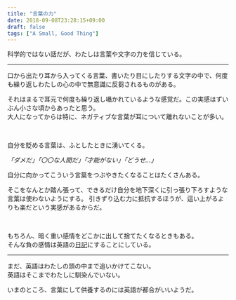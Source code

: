 ```yaml
---
title: "言葉の力"
date: 2018-09-08T23:28:15+09:00
draft: false
tags: ["A Small, Good Thing"]
---
```


科学的ではない話だが、わたしは言葉や文字の力を信じている。

***


口から出たり耳から入ってくる言葉、書いたり目にしたりする文字の中で、何度も繰り返しわたしの心の中で無意識に反芻されるものがある。

それはまるで耳元で何度も繰り返し囁かれているような感覚だ。この実感はずいぶん小さな頃からあったと思う。<br>
大人になってからは特に、ネガティブな言葉が耳について離れないことが多い。

<br>

自分を貶める言葉は、ふとしたときに湧いてくる。

_「ダメだ」「〇〇な人間だ」「才能がない」「どうせ...」_

自分に向かってこういう言葉をつぶやきたくなることはたくさんある。<br>


そこをなんとか踏ん張って、できるだけ自分を地下深くに引っ張り下ろすような言葉は使わないようにする。
引きずり込む力に抵抗するほうが、這い上がるよりも楽だという実感があるからだ。

<br>

もちろん、暗く重い感情をどこかに出して捨てたくなるときもある。<br>
そんな負の感情は英語の[日記](https://mom0tomo.hatenadiary.jp/)にすることにしている。

***

まだ、英語はわたしの頭の中まで追いかけてこない。<br>
英語はそこまでわたしに馴染んでいない。

いまのところ、言葉にして供養するのには英語が都合がいいようだ。
